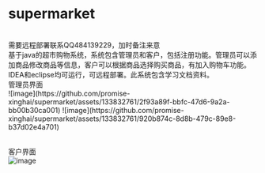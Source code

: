# supermarket
<br>
需要远程部署联系QQ484139229，加时备注来意
<br>
基于java的超市购物系统，系统包含管理员和客户，包括注册功能。管理员可以添加商品修改商品等信息，客户可以根据商品选择购买商品，有加入购物车功能。IDEA和eclipse均可运行，可远程部署。此系统包含学习文档资料。
<br>
管理员界面
<br>
![image](https://github.com/promise-xinghai/supermarket/assets/133832761/2f93a89f-bbfc-47d6-9a2a-bb00b30ca001)
![image](https://github.com/promise-xinghai/supermarket/assets/133832761/920b874c-8d8b-479c-89e8-b37d02e4a701)


<br>客户界面
<br>
![image](https://github.com/promise-xinghai/supermarket/assets/133832761/3227b5c7-cbd6-44f6-bbcc-e537ac0b60e9)
